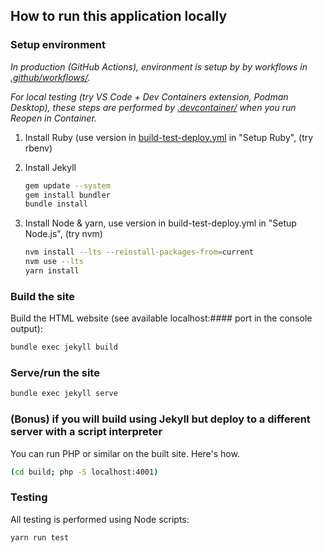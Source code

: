 ## How to run this application locally

### Setup environment

_In production (GitHub Actions), environment is setup by by workflows in [.github/workflows/](.github/workflows/)._

_For local testing (try VS Code + Dev Containers extension, Podman Desktop), these steps are performed by [.devcontainer/](.devcontainer/) when you run Reopen in Container._

1. Install Ruby (use version in [build-test-deploy.yml](https://github.com/fulldecent/github-pages-template/blob/main/.github/workflows/build-test-deploy.yml) in "Setup Ruby", (try rbenv)

1. Install Jekyll

   ```sh
   gem update --system
   gem install bundler
   bundle install
   ```

1. Install Node & yarn, use version in build-test-deploy.yml in "Setup Node.js", (try nvm)

   ```sh
   nvm install --lts --reinstall-packages-from=current
   nvm use --lts
   yarn install
   ```

### Build the site

Build the HTML website (see available localhost:#### port in the console output):

```sh
bundle exec jekyll build
```

### Serve/run the site

```sh
bundle exec jekyll serve
```

### (Bonus) if you will build using Jekyll but deploy to a different server with a script interpreter

You can run PHP or similar on the built site. Here's how.

```sh
(cd build; php -S localhost:4001)
```

### Testing

All testing is performed using Node scripts:

```sh
yarn run test
```
